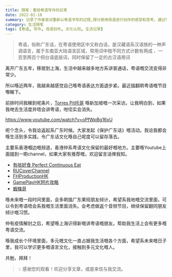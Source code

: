 ```yaml
---
title: 随笔：重拾粤语写作的日常
date: 2022-02-18
summary: 记录了作者尝试重新以粤语书写的过程,探讨使用母语进行创作的感受和思考。通过写作重新连接文化记忆,表达对多元文化的期待。
category: 生活随笔
tags: [粤语, 写作, 母语创作, 文化认同, 生活记录]
---
```


> 粤语，俗称广东话，在粤语使用区中又称白话，是汉藏语系汉语族的一种声调语言，属于东南亚大陆语言区域，常用词中按不同方式计数有两成 、一百至两百个侗台语底层词，同时保留了一定的古汉语用词

离开广东五年，移居到上海，生活中越来越多地方系讲普通话，粤语嘅交流变得非常少。

所以喺近两年，我越来越感觉自己喺粤语表达方面退步紧。最近搵翻啲粤语嘅节目嚟睇下。

前排时间我睇到呢条片，[Torres Pit托哥](https://www.youtube.com/channel/UCsnZXdLOGBnezK--CiG7FZQ) 喺新加坡嘅一次采访。让我明白到，如果我哋去生活度并唔会讲粤语，咁佢实会消失。

https://www.youtube.com/watch?v=oPfWpBg16xU

呢个念头，令我谂返起系广东时候。大家发起《保护广东话》嘅活动。我谂我都会喺生活到多实践，令广东话文化喺自己呢度可以留存落去。

主要系香港嗰边嘅频道，香港仲系粤语文化保留的最好嘅地方。主要喺Youtube上面搵到一啲channel，如果大家有推荐嘅，欢迎留言话俾我知。

- [有啖好食 Perfect Continuous Eat](https://www.youtube.com/c/PerfectContinuousEat)
- [RUCoverChannel](https://www.youtube.com/c/RUCoverChannel)
- [FHProductionHK](https://www.youtube.com/c/FHProductionHK)
- [GamePlayHK短片攻略](https://www.youtube.com/user/GamePlayHK)
- [蝦條哥](https://www.youtube.com/c/hatiugor)

喺未来嘅一段时间里面，会多啲搵广东果班朋友倾计，希望系我地嘅交流里面，可以令到粤语唔会系我嘅生活里面消失。会考虑做返个音频节目，继续保留翻同朋友倾计嘅习惯。

仲有疫情解封之后，希望喺上海识得新嘅讲粤语嘅朋友。帮助我生活上会有更多嘅粤语交流。

喺我成长个环境里面，多元嘅文化一直占据我生活嘅各个方面，希望系未来嘅日子里，我可以学识更多嘅语言文化，接触到多元文化嘅人。

共勉，拜拜！

> 💡 感谢您的观看！欢迎分享文章，或是来信与我交流。